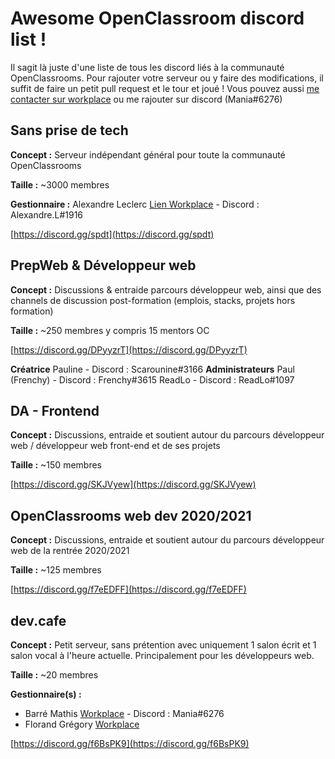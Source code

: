 # Awesome OpenClassroom discord list !

Il sagit là juste d'une liste de tous les discord liés à la communauté OpenClassrooms.
Pour rajouter votre serveur ou y faire des modifications, il suffit de faire un petit pull request et le tour et joué !
Vous pouvez aussi [me contacter sur workplace](https://openclassrooms.workplace.com/profile.php?id=100054767869328) ou me rajouter sur discord (Mania#6276)

## Sans prise de tech

**Concept :** Serveur indépendant général pour toute la communauté OpenClassrooms

**Taille :** ~3000 membres

**Gestionnaire :** Alexandre Leclerc [Lien Workplace](https://openclassrooms.workplace.com/profile.php?id=100043455493717) - Discord : Alexandre.L#1916

[https://discord.gg/spdt](https://discord.gg/spdt)

## PrepWeb & Développeur web

**Concept :** Discussions & entraide parcours développeur web, ainsi que des channels de discussion post-formation (emplois, stacks, projets hors formation)

**Taille :** ~250 membres y compris 15 mentors OC

[https://discord.gg/DPyyzrT](https://discord.gg/DPyyzrT)

**Créatrice** Pauline - Discord : Scarounine#3166
**Administrateurs**
Paul (Frenchy) - Discord : Frenchy#3615
ReadLo - Discord : ReadLo#1097

## DA - Frontend

**Concept :** Discussions, entraide et soutient autour du parcours développeur web / développeur web front-end et de ses projets

**Taille :** ~150 membres

[https://discord.gg/SKJVyew](https://discord.gg/SKJVyew)

## OpenClassrooms web dev 2020/2021

**Concept :** Discussions, entraide et soutient autour du parcours développeur web de la rentrée 2020/2021

**Taille :** ~125 membres

[https://discord.gg/f7eEDFF](https://discord.gg/f7eEDFF)

## dev.cafe

**Concept :** Petit serveur, sans prétention avec uniquement 1 salon écrit et 1 salon vocal à l'heure actuelle. Principalement pour les développeurs web.

**Taille :** ~20 membres

**Gestionnaire(s) :**

- Barré Mathis [Workplace](https://openclassrooms.workplace.com/profile.php?id=100054767869328) - Discord : Mania#6276
- Florand Grégory [Workplace](https://openclassrooms.workplace.com/chat/t/100055833791145)

[https://discord.gg/f6BsPK9](https://discord.gg/f6BsPK9)
